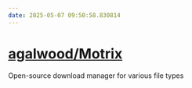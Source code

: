 ```yaml
---
date: 2025-05-07 09:50:58.830814
---
```


# [agalwood/Motrix](https://github.com/agalwood/Motrix)

Open-source download manager for various file types